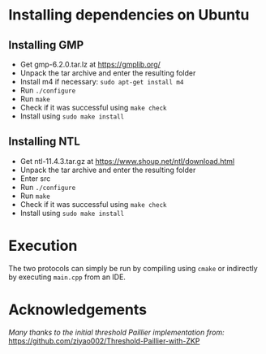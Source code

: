# Installing dependencies on Ubuntu
## Installing GMP
- Get gmp-6.2.0.tar.lz at https://gmplib.org/
- Unpack the tar archive and enter the resulting folder
- Install m4 if necessary: `sudo apt-get install m4`
- Run `./configure`
- Run `make`
- Check if it was successful using `make check`
- Install using `sudo make install`

## Installing NTL
- Get ntl-11.4.3.tar.gz at https://www.shoup.net/ntl/download.html
- Unpack the tar archive and enter the resulting folder
- Enter src
- Run `./configure`
- Run `make`
- Check if it was successful using `make check`
- Install using `sudo make install`

# Execution
The two protocols can simply be run by compiling using `cmake` or indirectly by executing `main.cpp` from an IDE.

# Acknowledgements
_Many thanks to the initial threshold Paillier implementation from:_
https://github.com/ziyao002/Threshold-Paillier-with-ZKP
